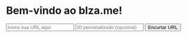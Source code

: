 <!DOCTYPE html>
<html>
<head>
    <title>blza.me</title>
    <script src="https://ajax.googleapis.com/ajax/libs/jquery/3.5.1/jquery.min.js"></script>
</head>
<body>
    <h1>Bem-vindo ao blza.me!</h1>
    <form id="shorten-form">
        <input type="url" id="url" placeholder="Insira sua URL aqui" required>
        <input type="text" id="custom-id" placeholder="ID personalizado (opcional)">
        <button type="submit">Encurtar URL</button>
    </form>
    <p id="result"></p>
    <script>
        $('#shorten-form').on('submit', function(e) {
            e.preventDefault();
            $.ajax({
                url: '/shorten',
                method: 'POST',
                data: {
                    url: $('#url').val(),
                    customShortId: $('#custom-id').val()
                },
                success: function(data) {
                    $('#result').text('URL Encurtada: ' + data.urlShort);
                },
                error: function(err) {
                    $('#result').text('Erro: ' + err.responseText);
                }
            });
        });
    </script>
</body>
</html>
